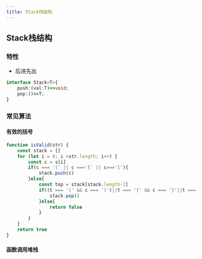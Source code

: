 ```yaml
---
title: Stack栈结构
---
```


## Stack栈结构

### 特性

- 后进先出

```typescript
interface Stack<T>{
    push:(val:T)=>void;
    pop:()=>T;
}
```

### 常见算法

#### 有效的括号

```typescript
function isValid(str) {
    const stack = []
    for (let i = 0; i <str.length; i++) {
        const c = s[i]
        if(c === '(' || c ==='{' || c==='['){
            stack.push(c)
        }else{
            const top = stack[stack.length-1]
            if((t === '(' && c === ')')||t === '{' && c === '}'||t === '[' && c === ']' ){
                stack.pop()
            }else{
                return false
            }
        }
    }
    return true
}
```

#### 函数调用堆栈

```typescript

```
